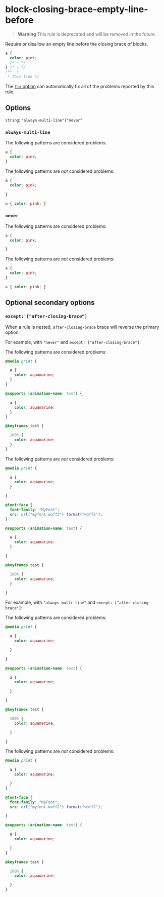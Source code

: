 # block-closing-brace-empty-line-before

> **Warning** This rule is deprecated and will be removed in the future.

Require or disallow an empty line before the closing brace of blocks.

<!-- prettier-ignore -->
```css
a {
  color: pink;
  /* ← */
} /* ↑ */
/**  ↑
 * This line */
```

The [`fix` option](../../../docs/user-guide/usage/options.md#fix) can automatically fix all of the problems reported by this rule.

## Options

`string`: `"always-multi-line"|"never"`

### `always-multi-line`

The following patterns are considered problems:

<!-- prettier-ignore -->
```css
a {
  color: pink;
}
```

The following patterns are _not_ considered problems:

<!-- prettier-ignore -->
```css
a {
  color: pink;

}
```

<!-- prettier-ignore -->
```css
a { color: pink; }
```

### `never`

The following patterns are considered problems:

<!-- prettier-ignore -->
```css
a {
  color: pink;

}
```

The following patterns are _not_ considered problems:

<!-- prettier-ignore -->
```css
a {
  color: pink;
}
```

<!-- prettier-ignore -->
```css
a { color: pink; }
```

## Optional secondary options

### `except: ["after-closing-brace"]`

When a rule is nested, `after-closing-brace` brace will reverse the primary option.

For example, with `"never"` and `except: ["after-closing-brace"]`:

The following patterns are considered problems:

<!-- prettier-ignore -->
```css
@media print {

  a {
    color: aquamarine;
  }
}
```

<!-- prettier-ignore -->
```css
@supports (animation-name: test) {

  a {
    color: aquamarine;
  }
}
```

<!-- prettier-ignore -->
```css
@keyframes test {

  100% {
    color: aquamarine;
  }
}
```

The following patterns are _not_ considered problems:

<!-- prettier-ignore -->
```css
@media print {

  a {
    color: aquamarine;
  }

}
```

<!-- prettier-ignore -->
```css
@font-face {
  font-family: "MyFont";
  src: url("myfont.woff2") format("woff2");
}
```

<!-- prettier-ignore -->
```css
@supports (animation-name: test) {

  a {
    color: aquamarine;
  }

}
```

<!-- prettier-ignore -->
```css
@keyframes test {

  100% {
    color: aquamarine;
  }

}
```

For example, with `"always-multi-line"` and `except: ["after-closing-brace"]`:

The following patterns are considered problems:

<!-- prettier-ignore -->
```css
@media print {

  a {
    color: aquamarine;

  }

}
```

<!-- prettier-ignore -->
```css
@supports (animation-name: test) {

  a {
    color: aquamarine;

  }

}
```

<!-- prettier-ignore -->
```css
@keyframes test {

  100% {
    color: aquamarine;

  }

}
```

The following patterns are _not_ considered problems:

<!-- prettier-ignore -->
```css
@media print {

  a {
    color: aquamarine;

  }
}
```

<!-- prettier-ignore -->
```css
@font-face {
  font-family: "MyFont";
  src: url("myfont.woff2") format("woff2");

}
```

<!-- prettier-ignore -->
```css
@supports (animation-name: test) {

  a {
    color: aquamarine;

  }
}
```

<!-- prettier-ignore -->
```css
@keyframes test {

  100% {
    color: aquamarine;

  }
}
```
